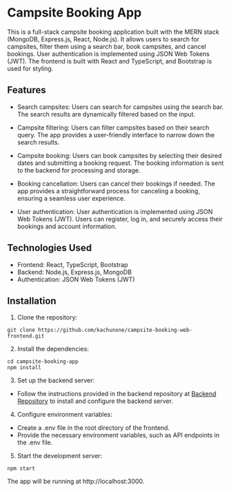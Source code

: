 # Campsite Booking App

This is a full-stack campsite booking application built with the MERN stack (MongoDB, Express.js, React, Node.js). It allows users to search for campsites, filter them using a search bar, book campsites, and cancel bookings. User authentication is implemented using JSON Web Tokens (JWT). The frontend is built with React and TypeScript, and Bootstrap is used for styling.

## Features

- Search campsites: Users can search for campsites using the search bar. The search results are dynamically filtered based on the input.

- Campsite filtering: Users can filter campsites based on their search query. The app provides a user-friendly interface to narrow down the search results.

- Campsite booking: Users can book campsites by selecting their desired dates and submitting a booking request. The booking information is sent to the backend for processing and storage.

- Booking cancellation: Users can cancel their bookings if needed. The app provides a straightforward process for canceling a booking, ensuring a seamless user experience.

- User authentication: User authentication is implemented using JSON Web Tokens (JWT). Users can register, log in, and securely access their bookings and account information.

## Technologies Used

- Frontend: React, TypeScript, Bootstrap
- Backend: Node.js, Express.js, MongoDB
- Authentication: JSON Web Tokens (JWT)

## Installation

1. Clone the repository:

```
git clone https://github.com/kachunone/campsite-booking-web-frontend.git
```

2. Install the dependencies:

```
cd campsite-booking-app
npm install
```
3. Set up the backend server:

- Follow the instructions provided in the backend repository at [Backend Repository](https://github.com/kachunone/campsite-booking-web-backend.git) to install and configure the backend server.
4. Configure environment variables:

- Create a .env file in the root directory of the frontend.
- Provide the necessary environment variables, such as API endpoints in the .env file.

5. Start the development server:

```
npm start
```

The app will be running at http://localhost:3000.


